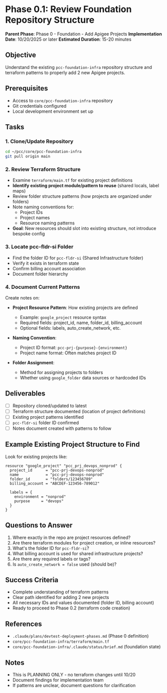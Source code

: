 # Phase 0.1: Review Foundation Repository Structure

**Parent Phase**: Phase 0 - Foundation - Add Apigee Projects
**Implementation Date**: 10/20/2025 or later
**Estimated Duration**: 15-20 minutes

## Objective

Understand the existing `pcc-foundation-infra` repository structure and terraform patterns to properly add 2 new Apigee projects.

## Prerequisites

- Access to `core/pcc-foundation-infra` repository
- Git credentials configured
- Local development environment set up

## Tasks

### 1. Clone/Update Repository
```bash
cd ~/pcc/core/pcc-foundation-infra
git pull origin main
```

### 2. Review Terraform Structure
- Examine `terraform/main.tf` for existing project definitions
- **Identify existing project module/pattern to reuse** (shared locals, label maps)
- Review folder structure patterns (how projects are organized under folders)
- Note naming conventions for:
  - Project IDs
  - Project names
  - Resource naming patterns
- **Goal**: New resources should slot into existing structure, not introduce bespoke config

### 3. Locate pcc-fldr-si Folder
- Find the folder ID for `pcc-fldr-si` (Shared Infrastructure folder)
- Verify it exists in terraform state
- Confirm billing account association
- Document folder hierarchy

### 4. Document Current Patterns

Create notes on:
- **Project Resource Pattern**: How existing projects are defined
  - Example: `google_project` resource syntax
  - Required fields: project_id, name, folder_id, billing_account
  - Optional fields: labels, auto_create_network, etc.

- **Naming Convention**:
  - Project ID format: `pcc-prj-{purpose}-{environment}`
  - Project name format: Often matches project ID

- **Folder Assignment**:
  - Method for assigning projects to folders
  - Whether using `google_folder` data sources or hardcoded IDs

## Deliverables

- [ ] Repository cloned/updated to latest
- [ ] Terraform structure documented (location of project definitions)
- [ ] Existing project patterns identified
- [ ] `pcc-fldr-si` folder ID confirmed
- [ ] Notes document created with patterns to follow

## Example Existing Project Structure to Find

Look for existing projects like:
```hcl
resource "google_project" "pcc_prj_devops_nonprod" {
  project_id      = "pcc-prj-devops-nonprod"
  name            = "pcc-prj-devops-nonprod"
  folder_id       = "folders/123456789"
  billing_account = "ABCDEF-123456-789012"

  labels = {
    environment = "nonprod"
    purpose     = "devops"
  }
}
```

## Questions to Answer

1. Where exactly in the repo are project resources defined?
2. Are there terraform modules for project creation, or inline resources?
3. What's the folder ID for `pcc-fldr-si`?
4. What billing account is used for shared infrastructure projects?
5. Are there any required labels or tags?
6. Is `auto_create_network = false` used (should be)?

## Success Criteria

- Complete understanding of terraform patterns
- Clear path identified for adding 2 new projects
- All necessary IDs and values documented (folder ID, billing account)
- Ready to proceed to Phase 0.2 (terraform code creation)

## References

- `.claude/plans/devtest-deployment-phases.md` (Phase 0 definition)
- `core/pcc-foundation-infra/terraform/main.tf`
- `core/pcc-foundation-infra/.claude/status/brief.md` (foundation state)

## Notes

- This is PLANNING ONLY - no terraform changes until 10/20
- Document findings for implementation team
- If patterns are unclear, document questions for clarification
